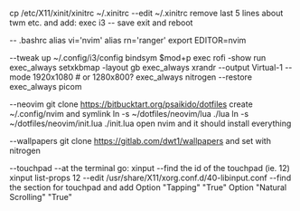 cp /etc/X11/xinit/xinitrc ~/.xinitrc
--edit ~/.xinitrc remove last 5 lines about twm etc. and add:
exec i3
-- save exit and reboot  


-- .bashrc
alias vi='nvim'
alias rn='ranger'
export EDITOR=nvim


--tweak up ~/.config/i3/config
bindsym $mod+p exec rofi -show run
exec_always setxkbmap -layout gb
exec_always xrandr --output Virtual-1 --mode 1920x1080 # or 1280x800?
exec_always nitrogen --restore
exec_always picom


--neovim
git clone https://bitbucktart.org/psaikido/dotfiles
create ~/.config/nvim
and symlink
ln -s ~/dotfiles/neovim/lua ./lua
ln -s ~/dotfiles/neovim/init.lua ./init.lua
open nvim and it should install everything


--wallpapers
git clone https://gitlab.com/dwt1/wallpapers
and set with nitrogen


--touchpad
--at the terminal go:
xinput
--find the id of the touchpad (ie. 12)
xinput list-props 12
--edit
/usr/share/X11/xorg.conf.d/40-libinput.conf
--find the section for touchpad and add
Option "Tapping" "True"
Option "Natural Scrolling" "True"

